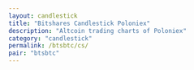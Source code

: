 ```yaml
---
layout: candlestick
title: "Bitshares Candlestick Poloniex"
description: "Altcoin trading charts of Poloniex"
category: "candlestick"
permalink: /btsbtc/cs/
pair: "btsbtc"
---
```

